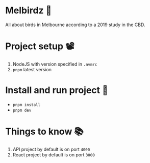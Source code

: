 # Melbirdz 🐣
All about birds in Melbourne according to a 2019 study in the CBD.

# Project setup 📽
1. NodeJS with version specified in `.nvmrc`
2. `pnpm` latest version

# Install and run project 🏃
- `pnpm install`
- `pnpm dev`

# Things to know 📚
1. API project by default is on port `4000`
2. React project by default is on port `3000`

